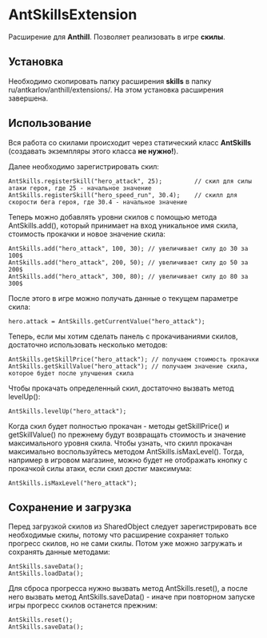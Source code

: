 # AntSkillsExtension

Расширение для **Anthill**. Позволяет реализовать в игре **скилы**.

## Установка

Необходимо скопировать папку расширения **skills** в папку ru/antkarlov/anthill/extensions/. На этом установка расширения завершена.

## Использование

Вся работа со скилами происходит через статический класс **AntSkills** (создавать экземпляры этого класса **не нужно!**).

Далее необходимо зарегистрировать скил:

	AntSkills.registerSkill("hero_attack", 25); 		// скил для силы атаки героя, где 25 - начальное значение
	AntSkills.registerSkill("hero_speed_run", 30.4);	// скилл для скорости бега героя, где 30.4 - начальное значение

Теперь можно добавлять уровни скилов с помощью метода AntSkills.add(), который принимает на вход уникальное имя скила, стоимость прокачки и новое значение скила:

	AntSkills.add("hero_attack", 100, 30); // увеличивает силу до 30 за 100$
	AntSkills.add("hero_attack", 200, 50); // увеличивает силу до 50 за 200$
	AntSkills.add("hero_attack", 300, 80); // увеличивает силу до 80 за 300$

После этого в игре можно получать данные о текущем параметре скила:

	hero.attack = AntSkills.getCurrentValue("hero_attack");


Теперь, если мы хотим сделать панель с прокачиваниями скилов, достаточно использовать несколько методов:

	AntSkills.getSkillPrice("hero_attack");	// получаем стоимость прокачки
	AntSkills.getSkillValue("hero_attack");	// получаем значение скила, которое будет после улучшения скила
	
Чтобы прокачать определенный скил, достаточно вызвать метод levelUp():

	AntSkills.levelUp("hero_attack");

Когда скил будет полностью прокачан - методы getSkillPrice() и getSkillValue() по прежнему будут возвращать стоимость и значение максимального уровня скила. Чтобы узнать, что скилл прокачан максимально воспользуйтесь методом AntSkills.isMaxLevel(). Тогда, например в игровом магазине, можно будет не отображать кнопку с прокачкой силы атаки, если скил достиг максимума:

	AntSkills.isMaxLevel("hero_attack");

## Сохранение и загрузка

Перед загрузкой скилов из SharedObject следует зарегистрировать все необходимые скилы, потому что расширение сохраняет только прогресс скилов, но не сами скилы. Потом уже можно загружать и сохранять данные методами:

	AntSkills.saveData();
	AntSkills.loadData();
	
Для сброса прогресса нужно вызвать метод AntSkills.reset(), а после него вызвать метод AntSkills.saveData() - иначе при повторном запуске игры прогресс скилов останется прежним:
	
	AntSkills.reset();
	AntSkills.saveData();
	
